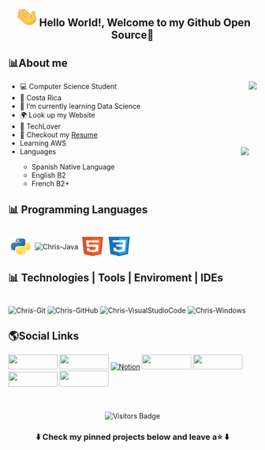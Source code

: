 <h2 align="center"><img height="40" width="50" src="https://raw.githubusercontent.com/ABSphreak/ABSphreak/master/gifs/Hi.gif"/>Hello World!, Welcome to my Github Open Source🤍 
<!–– "https://git.io/typing-svg" ––>
</h2>

  <div align="left">
  <!––Ideas para Readme https://github.com/abhisheknaiidu/awesome-github-profile-readme#anime  ––>
  <a href="https://github.com/ChristoperBA">

</a>
 <h2>📊About me</h2>
<ul type="disc">
   <img align="right" height="150em"
   src="https://github-readme-stats.vercel.app/api?username=ChristoperBA&show_icons=true&theme=react&include_all_commits=true&count_private=true"/>
  <li>💻 Computer Science Student</li>
  <li>🚩 Costa Rica</li> 
  <li>🧬 I’m currently learning Data Science</li>
  <li>🌍 Look up my Website</li>
  <li>📱  TechLover </li>
  <li>📝 Checkout my <a href="https://sneaky-dugong-c86.notion.site/About-me-e69c312872b54688b0b88119211ab872">Resume</a></li>
  <li> Learning AWS</li><img align="right" height="125em" 
  src="https://github-readme-stats.vercel.app/api/top-langs/?username=ChristoperBA&layout=compact&langs_count=7&theme=react"/>
  <li> Languages</li>
  <ul type="circle"> 
    <li>Spanish Native Language</li>
    <li>English B2</li>
      <li>French  B2+</li>
  </ul>
</ul>

 
<h2>📊 Programming Languages </h2>
<div style="display: inline_block"><br>
  <!––Acomodar Lenguajes de programación y tecnologias por separado ––>
  <img align="center" alt="Chris-Python" height="40" width="50" src="https://raw.githubusercontent.com/devicons/devicon/master/icons/python/python-original.svg">
  <img align="center" alt="Chris-Java" height="40" width="50" src="https://cdn.jsdelivr.net/gh/devicons/devicon/icons/java/java-original-wordmark.svg" />
  <img align="center" alt="Chris-HTML" height="40" width="50" src="https://raw.githubusercontent.com/devicons/devicon/master/icons/html5/html5-original.svg">
  <img align="center" alt="Chris-CSS" height="40" width="50" src="https://raw.githubusercontent.com/devicons/devicon/master/icons/css3/css3-original.svg"> 
</div>
 
 <h2>📊 Technologies | Tools | Enviroment | IDEs </h2>
<div style="display: inline_block"><br>
  <!––Acomodar Lenguajes de programación y tecnologias por separado ––>
  <img align="center" alt="Chris-Git" height="40" width="50" src="https://cdn.jsdelivr.net/gh/devicons/devicon/icons/git/git-original.svg" />
  <img align="center" alt="Chris-GitHub" height="40" width="50" src="https://cdn.jsdelivr.net/gh/devicons/devicon/icons/github/github-original.svg" />
  <img align="center" alt="Chris-VisualStudioCode" height="40" width="50" src="https://cdn.jsdelivr.net/gh/devicons/devicon/icons/visualstudio/visualstudio-plain.svg" />
  <img align="center" alt="Chris-Windows" height="40" width="50"  src="https://cdn.jsdelivr.net/gh/devicons/devicon/icons/windows8/windows8-original.svg" />
</div>
    
<h2>🌎Social Links</h2>
<div> 
  <!–– Acomodar por orden de importancia ––>
  <p class="text-white mb-0 tm-site-desc"></p>
  <a href="https://www.youtube.com/channel/UCL5Tkt3EKY0ubuG0O_JMVVg/featured">
    <img height="30" width="100" src="https://img.shields.io/badge/YouTube-FF0000?style=for-the-badge&logo=youtube&logoColor=white" ></a>
  <a href="https://www.instagram.com/__chococris.py/" >
     <img height="30" width="100" src="https://img.shields.io/badge/-Instagram-%23E4405F?style=for-the-badge&logo=instagram&logoColor=white" ></a>
  <a href="https://sneaky-dugong-c86.notion.site/About-me-e69c312872b54688b0b88119211ab872">
    <img alt="Notion" height="30" width="100" src="https://img.shields.io/badge/Notion-010101.svg?logo=notion&logoColor=white"></a>
  <a href="https://www.instagram.com/__chococris.py/" target="_blank">
    <img height="30" width="100" src="https://img.shields.io/badge/-Instagram-%23E4405F?style=for-the-badge&logo=instagram&logoColor=white" ></a>
  <a href="https://mail.google.com/mail/u/0/?fs=1&tf=cm&source=mailto&to=bricenoc506@gmail.com">
    <img height="30" width="100" src="https://img.shields.io/badge/-Email-25251F?style=for-the-badge&logo=gmail&logoColor=white"></a>
  <a href="https://www.linkedin.com/in/christopher-brice%C3%B1o-arias-1b166420b/" > 
    <img height="30" width="100"src="https://img.shields.io/badge/-LinkedIn-%230077B5?style=for-the-badge&logo=linkedin&logoColor=white" target="_blank"></a> 
   <a href="https://google.com/"> 
     <img height="32" width="100" src="https://img.shields.io/badge/Website-3b5998?style=flat-square&logo=google-chrome&logoColor=white"></a>
 <br/><br/> 
<br/>
  <!–– Cambiar MaeMazcort por CristopherBA––>
 <p align="center"> 
<img src="https://komarev.com/ghpvc/?username=MaeMazcort&style=flat-square&color=7603D6" alt="Visitors Badge"/>
</p>
 <h3 align="center">⬇️ Check my pinned projects below and leave a⭐️ ⬇️</h3><br/>
 


